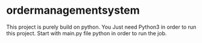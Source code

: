 # ordermanagementsystem
This project is purely build on python. You Just need Python3 in order to run this project.
Start with main.py file python in order to run the job.
